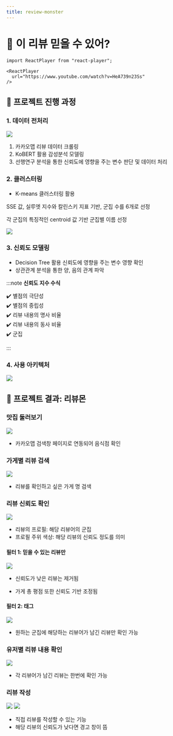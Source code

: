 ```yaml
---
title: review-monster
---
```


# 💬 이 리뷰 믿을 수 있어?

```mdx-code-block
import ReactPlayer from "react-player";

<ReactPlayer
  url="https://www.youtube.com/watch?v=HeA739n23Ss"
/>
```

## 💬 프로젝트 진행 과정

### 1. 데이터 전처리

![](./assets/review-monster/1.png)

1. 카카오맵 리뷰 데이터 크롤링
2. KoBERT 활용 감성분석 모델링
3. 선행연구 분석을 통한 신뢰도에 영향을 주는 변수 판단 및 데이터 처리

### 2. 클러스터링

- K-means 클러스터링 활용

SSE 값, 실루엣 지수와 칼린스키 지표 기반, 군집 수를 6개로 선정

각 군집의 특징적인 centroid 값 기반 군집별 이름 선정

![](./assets/review-monster/2.png)

### 3. 신뢰도 모델링

- Decision Tree 활용 신뢰도에 영향을 주는 변수 영향 확인
- 상관관계 분석을 통한 양, 음의 관계 파악

:::note **신뢰도 지수 수식**

✔️ 별점의 극단성  
✔️ 별점의 중립성  
✔️ 리뷰 내용의 명사 비율  
✔️ 리뷰 내용의 동사 비율  
✔️ 군집

:::

### 4. 사용 아키텍처

![](./assets/review-monster/3.png)

## 💬 프로젝트 결과: 리뷰몬

### 맛집 둘러보기

![](./assets/review-monster/5.png)

- 카카오맵 검색창 페이지로 연동되어 음식점 확인

### 가게별 리뷰 검색

![](./assets/review-monster/6.png)

- 리뷰를 확인하고 싶은 가게 명 검색

### 리뷰 신뢰도 확인

![](./assets/review-monster/7.png)

- 리뷰의 프로필: 해당 리뷰어의 군집
- 프로필 주위 색상: 해당 리뷰의 신뢰도 정도를 의미

#### 필터 1: 믿을 수 있는 리뷰만

![](./assets/review-monster/8.png)

- 신뢰도가 낮은 리뷰는 제거됨

- 가게 총 평점 또한 신뢰도 기반 조정됨

#### 필터 2: 태그

![](./assets/review-monster/9.png)

- 원하는 군집에 해당하는 리뷰어가 남긴 리뷰만 확인 가능

### 유저별 리뷰 내용 확인

![](./assets/review-monster/10.png)

- 각 리뷰어가 남긴 리뷰는 한번에 확인 가능

### 리뷰 작성

![](./assets/review-monster/11.png)
![](./assets/review-monster/12.png)

- 직접 리뷰를 작성할 수 있는 기능
- 해당 리뷰의 신뢰도가 낮다면 경고 창이 뜸
